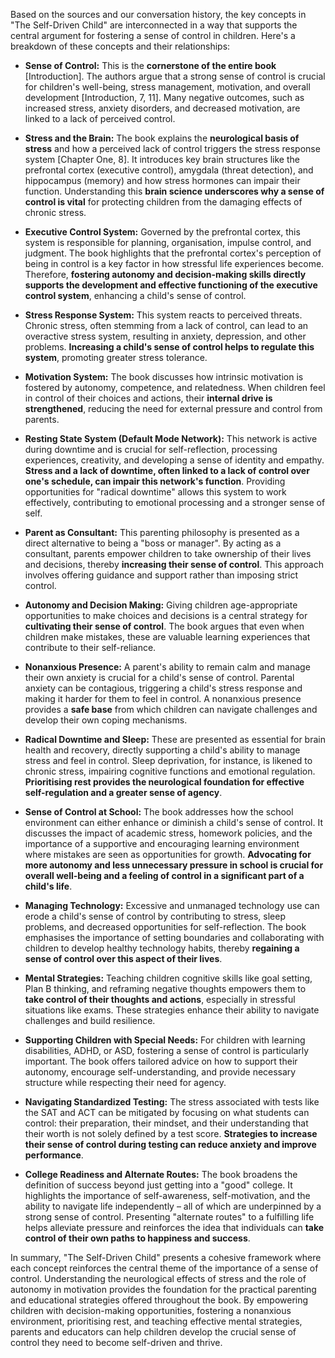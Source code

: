 Based on the sources and our conversation history, the key concepts in "The Self-Driven Child" are interconnected in a way that supports the central argument for fostering a sense of control in children. Here's a breakdown of these concepts and their relationships:

- **Sense of Control:** This is the **cornerstone of the entire book** [Introduction]. The authors argue that a strong sense of control is crucial for children's well-being, stress management, motivation, and overall development [Introduction, 7, 11]. Many negative outcomes, such as increased stress, anxiety disorders, and decreased motivation, are linked to a lack of perceived control.
    
- **Stress and the Brain:** The book explains the **neurological basis of stress** and how a perceived lack of control triggers the stress response system [Chapter One, 8]. It introduces key brain structures like the prefrontal cortex (executive control), amygdala (threat detection), and hippocampus (memory) and how stress hormones can impair their function. Understanding this **brain science underscores why a sense of control is vital** for protecting children from the damaging effects of chronic stress.
    
- **Executive Control System:** Governed by the prefrontal cortex, this system is responsible for planning, organisation, impulse control, and judgment. The book highlights that the prefrontal cortex's perception of being in control is a key factor in how stressful life experiences become. Therefore, **fostering autonomy and decision-making skills directly supports the development and effective functioning of the executive control system**, enhancing a child's sense of control.
    
- **Stress Response System:** This system reacts to perceived threats. Chronic stress, often stemming from a lack of control, can lead to an overactive stress system, resulting in anxiety, depression, and other problems. **Increasing a child's sense of control helps to regulate this system**, promoting greater stress tolerance.
    
- **Motivation System:** The book discusses how intrinsic motivation is fostered by autonomy, competence, and relatedness. When children feel in control of their choices and actions, their **internal drive is strengthened**, reducing the need for external pressure and control from parents.
    
- **Resting State System (Default Mode Network):** This network is active during downtime and is crucial for self-reflection, processing experiences, creativity, and developing a sense of identity and empathy. **Stress and a lack of downtime, often linked to a lack of control over one's schedule, can impair this network's function**. Providing opportunities for "radical downtime" allows this system to work effectively, contributing to emotional processing and a stronger sense of self.
    
- **Parent as Consultant:** This parenting philosophy is presented as a direct alternative to being a "boss or manager". By acting as a consultant, parents empower children to take ownership of their lives and decisions, thereby **increasing their sense of control**. This approach involves offering guidance and support rather than imposing strict control.
    
- **Autonomy and Decision Making:** Giving children age-appropriate opportunities to make choices and decisions is a central strategy for **cultivating their sense of control**. The book argues that even when children make mistakes, these are valuable learning experiences that contribute to their self-reliance.
    
- **Nonanxious Presence:** A parent's ability to remain calm and manage their own anxiety is crucial for a child's sense of control. Parental anxiety can be contagious, triggering a child's stress response and making it harder for them to feel in control. A nonanxious presence provides a **safe base** from which children can navigate challenges and develop their own coping mechanisms.
    
- **Radical Downtime and Sleep:** These are presented as essential for brain health and recovery, directly supporting a child's ability to manage stress and feel in control. Sleep deprivation, for instance, is likened to chronic stress, impairing cognitive functions and emotional regulation. **Prioritising rest provides the neurological foundation for effective self-regulation and a greater sense of agency**.
    
- **Sense of Control at School:** The book addresses how the school environment can either enhance or diminish a child's sense of control. It discusses the impact of academic stress, homework policies, and the importance of a supportive and encouraging learning environment where mistakes are seen as opportunities for growth. **Advocating for more autonomy and less unnecessary pressure in school is crucial for overall well-being and a feeling of control in a significant part of a child's life**.
    
- **Managing Technology:** Excessive and unmanaged technology use can erode a child's sense of control by contributing to stress, sleep problems, and decreased opportunities for self-reflection. The book emphasises the importance of setting boundaries and collaborating with children to develop healthy technology habits, thereby **regaining a sense of control over this aspect of their lives**.
    
- **Mental Strategies:** Teaching children cognitive skills like goal setting, Plan B thinking, and reframing negative thoughts empowers them to **take control of their thoughts and actions**, especially in stressful situations like exams. These strategies enhance their ability to navigate challenges and build resilience.
    
- **Supporting Children with Special Needs:** For children with learning disabilities, ADHD, or ASD, fostering a sense of control is particularly important. The book offers tailored advice on how to support their autonomy, encourage self-understanding, and provide necessary structure while respecting their need for agency.
    
- **Navigating Standardized Testing:** The stress associated with tests like the SAT and ACT can be mitigated by focusing on what students can control: their preparation, their mindset, and their understanding that their worth is not solely defined by a test score. **Strategies to increase their sense of control during testing can reduce anxiety and improve performance**.
    
- **College Readiness and Alternate Routes:** The book broadens the definition of success beyond just getting into a "good" college. It highlights the importance of self-awareness, self-motivation, and the ability to navigate life independently – all of which are underpinned by a strong sense of control. Presenting "alternate routes" to a fulfilling life helps alleviate pressure and reinforces the idea that individuals can **take control of their own paths to happiness and success**.
    

In summary, "The Self-Driven Child" presents a cohesive framework where each concept reinforces the central theme of the importance of a sense of control. Understanding the neurological effects of stress and the role of autonomy in motivation provides the foundation for the practical parenting and educational strategies offered throughout the book. By empowering children with decision-making opportunities, fostering a nonanxious environment, prioritising rest, and teaching effective mental strategies, parents and educators can help children develop the crucial sense of control they need to become self-driven and thrive.